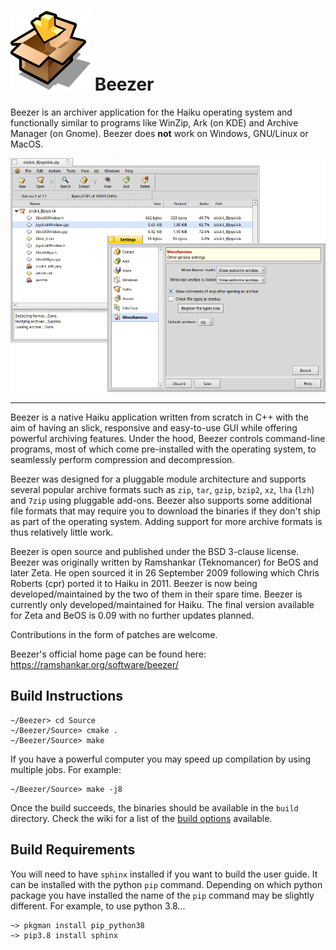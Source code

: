 # ![Beezer Icon](Icons/Beezer.svg) Beezer

Beezer is an archiver application for the Haiku operating system and functionally similar to programs like WinZip, Ark (on KDE) and Archive Manager (on Gnome). Beezer does **not** work on Windows, GNU/Linux or MacOS.

![Screenshot](/Pictures/Screenshots/Beezer_Haiku.png)

------------------------------------------------------------

Beezer is a native Haiku application written from scratch in C++ with the aim of having an slick, responsive and easy-to-use GUI while offering powerful archiving features. Under the hood, Beezer controls command-line programs, most of which come pre-installed with the operating system, to seamlessly perform compression and decompression.

Beezer was designed for a pluggable module architecture and supports several popular archive formats such as `zip`, `tar`, `gzip`, `bzip2`, `xz`, `lha` (`lzh`) and `7zip` using pluggable add-ons.  Beezer also supports some additional file formats that may require you to download the binaries if they don't ship as part of the operating system.  Adding support for more archive formats is thus relatively little work.

Beezer is open source and published under the BSD 3-clause license. Beezer was originally written by Ramshankar (Teknomancer) for BeOS and later Zeta. He open sourced it in 26 September 2009 following which Chris Roberts (cpr) ported it to Haiku in 2011. Beezer is now being developed/maintained by the two of them in their spare time.  Beezer is currently only developed/maintained for Haiku. The final version available for Zeta and BeOS is 0.09 with no further updates planned.

Contributions in the form of patches are welcome.

Beezer's official home page can be found here: https://ramshankar.org/software/beezer/

## Build Instructions

```
~/Beezer> cd Source
~/Beezer/Source> cmake .
~/Beezer/Source> make
```
If you have a powerful computer you may speed up compilation by using multiple jobs. For example:
```
~/Beezer/Source> make -j8
```

Once the build succeeds, the binaries should be available in the `build` directory.  Check the wiki for a list of the [build options](https://github.com/Teknomancer/beezer/wiki/CMake-Build-Options) available.

## Build Requirements

You will need to have `sphinx` installed if you want to build the user guide.  It can be installed with the python `pip` command.  Depending on which python package you have installed the name of the `pip` command may be slightly different.  For example, to use python 3.8...

```
~> pkgman install pip_python38
~> pip3.8 install sphinx
```
